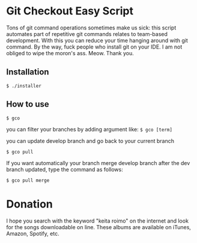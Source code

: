 # Git Checkout Easy Script

Tons of git command operations sometimes make us sick: this script automates part of repetitive git commands relates to team-based development. With this you can reduce your time hanging around with git command. By the way, fuck people who install git on your IDE. I am not obliged to wipe the moron's ass. Meow. Thank you.


## Installation 


`$ ./installer`


## How to use 

`$ gco`

you can filter your branches by adding argument like:
`$ gco [term]`

you can update develop branch and go back to your current branch

`$ gco pull`

If you want automatically your branch merge develop branch after the dev branch updated, type the command as follows:

`$ gco pull merge`

# Donation

I hope you search with the keyword "keita roimo" on the internet and look for the songs downloadable on line. These albums are available on iTunes, Amazon, Spotify, etc.
